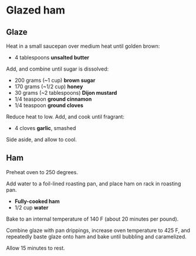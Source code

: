 # Glazed ham

## Glaze

Heat in a small saucepan over medium heat until golden brown:

- 4 tablespoons **unsalted butter**

Add, and combine until sugar is dissolved:

- 200 grams (~1 cup) **brown sugar**
- 170 grams (~1/2 cup) **honey**
- 30 grams (~2 tablespoons) **Dijon mustard**
- 1/4 teaspoon **ground cinnamon**
- 1/4 teaspoon **ground cloves**

Reduce heat to low. Add, and cook until fragrant:

- 4 cloves **garlic**, smashed

Side aside, and allow to cool.

## Ham

Preheat oven to 250 degrees.

Add water to a foil-lined roasting pan, and place ham on rack in roasting pan.

- **Fully-cooked ham**
- 1/2 cup **water**

Bake to an internal temperature of 140 F (about 20 minutes per pound).

Combine glaze with pan drippings, increase oven temperature to 425 F, and repeatedly baste glaze onto ham and bake until bubbling and caramelized.

Allow 15 minutes to rest.
